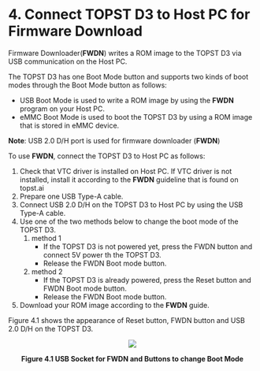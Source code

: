 # 4. Connect TOPST D3 to Host PC for Firmware Download



Firmware Downloader(**FWDN**) writes a ROM image to the TOPST D3 via USB communication on the Host PC.  

The TOPST D3 has one Boot Mode button and supports two kinds of boot modes through the Boot Mode button as follows:
- USB Boot Mode is used to write a ROM image by using the **FWDN** program on your Host PC.
- eMMC Boot Mode is used to boot the TOPST D3 by using a ROM image that is stored in eMMC device.

**Note**: USB 2.0 D/H port is used for firmware downloader (**FWDN**)  

To use **FWDN**, connect the TOPST D3 to Host PC as follows:
1. Check that VTC driver is installed on Host PC. If VTC driver is not installed, install it according to the **FWDN** guideline that is found on topst.ai
2. Prepare one USB Type-A cable.
3. Connect USB 2.0 D/H on the TOPST D3 to Host PC by using the USB Type-A cable.
4. Use one of the two methods below to change the boot mode of the TOPST D3.<br/>
   1. method 1
       * If the TOPST D3 is not powered yet, press the FWDN button and connect 5V power th the TOPST D3.
       * Release the FWDN Boot mode button.<br/>
   2. method 2
       * If the TOPST D3 is already powered, press the Reset button and FWDN Boot mode button.
       * Release the FWDN Boot mode button.
5. Download your ROM image according to the **FWDN** guide.

Figure 4.1 shows the appearance of Reset button, FWDN button and USB 2.0 D/H on the TOPST D3.  
<p align="center"><img src="https://github.com/topst-development/Documentation/assets/161264431/64c51a14-5a6a-44d7-82be-e51c003f07e3"></p>
<p align="center"><strong>Figure 4.1 USB Socket for FWDN and Buttons to change Boot Mode</strong></p>

